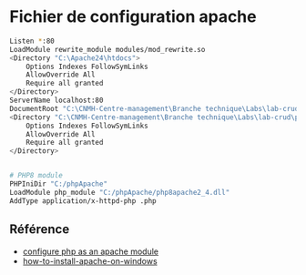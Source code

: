 # Fichier de configuration apache

```bash
Listen *:80
LoadModule rewrite_module modules/mod_rewrite.so
<Directory "C:\Apache24\htdocs">
    Options Indexes FollowSymLinks
    AllowOverride All
    Require all granted
</Directory>
ServerName localhost:80
DocumentRoot "C:\CNMH-Centre-management\Branche technique\Labs\lab-crud\public"
<Directory "C:\CNMH-Centre-management\Branche technique\Labs\lab-crud\public">
    Options Indexes FollowSymLinks
    AllowOverride All
    Require all granted
</Directory>


# PHP8 module
PHPIniDir "C:/phpApache"
LoadModule php_module "C:/phpApache/php8apache2_4.dll"
AddType application/x-httpd-php .php

```

## Référence

- [configure php as an apache module](https://www.sitepoint.com/how-to-install-php-on-windows/#step5configurephpasanapachemodule)
- [how-to-install-apache-on-windows](https://www.sitepoint.com/how-to-install-apache-on-windows/)